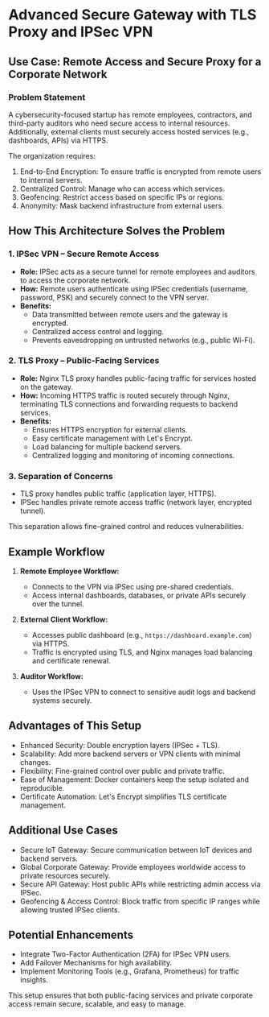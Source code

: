 # Advanced Secure Gateway with TLS Proxy and IPSec VPN

## Use Case: Remote Access and Secure Proxy for a Corporate Network

### Problem Statement

A cybersecurity-focused startup has remote employees, contractors, and third-party auditors who need secure access to internal resources. Additionally, external clients must securely access hosted services (e.g., dashboards, APIs) via HTTPS.

The organization requires:

1. End-to-End Encryption: To ensure traffic is encrypted from remote users to internal servers.
2. Centralized Control: Manage who can access which services.
3. Geofencing: Restrict access based on specific IPs or regions.
4. Anonymity: Mask backend infrastructure from external users.

## How This Architecture Solves the Problem

### 1. IPSec VPN – Secure Remote Access

- **Role:** IPSec acts as a secure tunnel for remote employees and auditors to access the corporate network.
- **How:** Remote users authenticate using IPSec credentials (username, password, PSK) and securely connect to the VPN server.
- **Benefits:**
  - Data transmitted between remote users and the gateway is encrypted.
  - Centralized access control and logging.
  - Prevents eavesdropping on untrusted networks (e.g., public Wi-Fi).

### 2. TLS Proxy – Public-Facing Services

- **Role:** Nginx TLS proxy handles public-facing traffic for services hosted on the gateway.
- **How:** Incoming HTTPS traffic is routed securely through Nginx, terminating TLS connections and forwarding requests to backend services.
- **Benefits:**
  - Ensures HTTPS encryption for external clients.
  - Easy certificate management with Let's Encrypt.
  - Load balancing for multiple backend servers.
  - Centralized logging and monitoring of incoming connections.

### 3. Separation of Concerns

- TLS proxy handles public traffic (application layer, HTTPS).
- IPSec handles private remote access traffic (network layer, encrypted tunnel).

This separation allows fine-grained control and reduces vulnerabilities.

## Example Workflow

1. **Remote Employee Workflow:**
   - Connects to the VPN via IPSec using pre-shared credentials.
   - Access internal dashboards, databases, or private APIs securely over the tunnel.

2. **External Client Workflow:**
   - Accesses public dashboard (e.g., `https://dashboard.example.com`) via HTTPS.
   - Traffic is encrypted using TLS, and Nginx manages load balancing and certificate renewal.

3. **Auditor Workflow:**
   - Uses the IPSec VPN to connect to sensitive audit logs and backend systems securely.

## Advantages of This Setup

- Enhanced Security: Double encryption layers (IPSec + TLS).
- Scalability: Add more backend servers or VPN clients with minimal changes.
- Flexibility: Fine-grained control over public and private traffic.
- Ease of Management: Docker containers keep the setup isolated and reproducible.
- Certificate Automation: Let's Encrypt simplifies TLS certificate management.

## Additional Use Cases

- Secure IoT Gateway: Secure communication between IoT devices and backend servers.
- Global Corporate Gateway: Provide employees worldwide access to private resources securely.
- Secure API Gateway: Host public APIs while restricting admin access via IPSec.
- Geofencing & Access Control: Block traffic from specific IP ranges while allowing trusted IPSec clients.

## Potential Enhancements

- Integrate Two-Factor Authentication (2FA) for IPSec VPN users.
- Add Failover Mechanisms for high availability.
- Implement Monitoring Tools (e.g., Grafana, Prometheus) for traffic insights.

This setup ensures that both public-facing services and private corporate access remain secure, scalable, and easy to manage.
